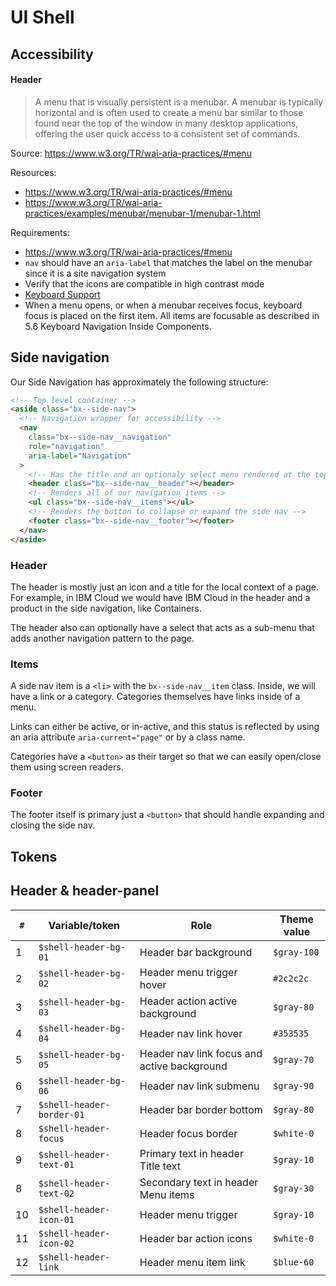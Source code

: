 # UI Shell

## Accessibility

#### Header

> A menu that is visually persistent is a menubar. A menubar is typically
> horizontal and is often used to create a menu bar similar to those found near
> the top of the window in many desktop applications, offering the user quick
> access to a consistent set of commands.

Source: https://www.w3.org/TR/wai-aria-practices/#menu

Resources:

- https://www.w3.org/TR/wai-aria-practices/#menu
- https://www.w3.org/TR/wai-aria-practices/examples/menubar/menubar-1/menubar-1.html

Requirements:

- https://www.w3.org/TR/wai-aria-practices/#menu
- `nav` should have an `aria-label` that matches the label on the menubar since
  it is a site navigation system
- Verify that the icons are compatible in high contrast mode
- [Keyboard Support](https://www.w3.org/TR/wai-aria-practices/examples/menubar/menubar-1/menubar-1.html#kbd_label)
- When a menu opens, or when a menubar receives focus, keyboard focus is placed
  on the first item. All items are focusable as described in 5.6 Keyboard
  Navigation Inside Components.

## Side navigation

Our Side Navigation has approximately the following structure:

```html
<!-- Top level container -->
<aside class="bx--side-nav">
  <!-- Navigation wrapper for accessibility -->
  <nav
    class="bx--side-nav__navigation"
    role="navigation"
    aria-label="Navigation"
  >
    <!-- Has the title and an optionaly select menu rendered at the top of the side nav -->
    <header class="bx--side-nav__header"></header>
    <!-- Renders all of our navigation items -->
    <ul class="bx--side-nav__items"></ul>
    <!-- Renders the button to collapse or expand the side nav -->
    <footer class="bx--side-nav__footer"></footer>
  </nav>
</aside>
```

### Header

The header is mostly just an icon and a title for the local context of a page.
For example, in IBM Cloud we would have IBM Cloud in the header and a product in
the side navigation, like Containers.

The header also can optionally have a select that acts as a sub-menu that adds
another navigation pattern to the page.

### Items

A side nav item is a `<li>` with the `bx--side-nav__item` class. Inside, we will
have a link or a category. Categories themselves have links inside of a menu.

Links can either be active, or in-active, and this status is reflected by using
an aria attribute `aria-current="page"` or by a class name.

Categories have a `<button>` as their target so that we can easily open/close
them using screen readers.

### Footer

The footer itself is primary just a `<button>` that should handle expanding and
closing the side nav.

## Tokens

## Header & header-panel

| `#` | Variable/token            | Role                                        | Theme value |
| --- | ------------------------- | ------------------------------------------- | ----------- |
| 1   | `$shell-header-bg-01`     | Header bar background                       | `$gray-100` |
| 2   | `$shell-header-bg-02`     | Header menu trigger hover                   | `#2c2c2c`   |
| 3   | `$shell-header-bg-03`     | Header action active background             | `$gray-80`  |
| 4   | `$shell-header-bg-04`     | Header nav link hover                       | `#353535`   |
| 5   | `$shell-header-bg-05`     | Header nav link focus and active background | `$gray-70`  |
| 6   | `$shell-header-bg-06`     | Header nav link submenu                     | `$gray-90`  |
| 7   | `$shell-header-border-01` | Header bar border bottom                    | `$gray-80`  |
| 8   | `$shell-header-focus`     | Header focus border                         | `$white-0`  |
| 9   | `$shell-header-text-01`   | Primary text in header <br> Title text      | `$gray-10`  |
| 8   | `$shell-header-text-02`   | Secondary text in header <br> Menu items    | `$gray-30`  |
| 10  | `$shell-header-icon-01`   | Header menu trigger                         | `$gray-10`  |
| 11  | `$shell-header-icon-02`   | Header bar action icons                     | `$white-0`  |
| 12  | `$shell-header-link`      | Header menu item link                       | `$blue-60`  |
